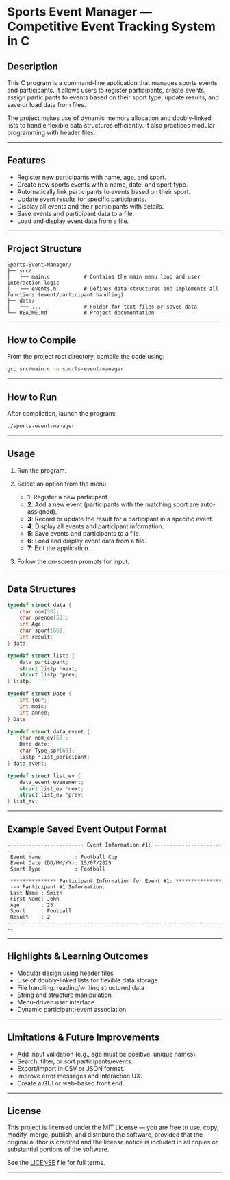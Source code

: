 
# Sports Event Manager — Competitive Event Tracking System in C

## Description

This C program is a command-line application that manages sports events and participants. It allows users to register participants, create events, assign participants to events based on their sport type, update results, and save or load data from files.

The project makes use of dynamic memory allocation and doubly-linked lists to handle flexible data structures efficiently. It also practices modular programming with header files.

---

## Features

* Register new participants with name, age, and sport.
* Create new sports events with a name, date, and sport type.
* Automatically link participants to events based on their sport.
* Update event results for specific participants.
* Display all events and their participants with details.
* Save events and participant data to a file.
* Load and display event data from a file.

---

## Project Structure
```
Sports-Event-Manager/
├── src/
│   ├── main.c           # Contains the main menu loop and user interaction logic
│   └── events.h         # Defines data structures and implements all functions (event/participant handling)
├── data/
│   └── ...              # Folder for text files or saved data 
└── README.md            # Project documentation
```

---


 ## How to Compile

From the project root directory, compile the code using:

```bash
gcc src/main.c -o sports-event-manager
```
---

## How to Run

After compilation, launch the program:

```bash
./sports-event-manager
```
---

## Usage

1. Run the program.

2. Select an option from the menu:

   * **1**: Register a new participant.
   * **2**: Add a new event (participants with the matching sport are auto-assigned).
   * **3**: Record or update the result for a participant in a specific event.
   * **4**: Display all events and participant information.
   * **5**: Save events and participants to a file.
   * **6**: Load and display event data from a file.
   * **7**: Exit the application.

3. Follow the on-screen prompts for input.

---

## Data Structures

```c
typedef struct data {
    char nom[50];
    char prenom[50];
    int Age;
    char sport[66];
    int result;
} data;

typedef struct listp {
    data particpant;
    struct listp *next;
    struct listp *prev;
} listp;

typedef struct Date {
    int jour;
    int mois;
    int annee;
} Date;

typedef struct data_event {
    char nom_ev[50];
    Date date;
    char Type_spr[66];
    listp *list_paricipant;
} data_event;

typedef struct list_ev {
    data_event evenement;
    struct list_ev *next;
    struct list_ev *prev;
} list_ev;
```

---

## Example Saved Event Output Format

```
------------------------- Event Information #1: ------------------------
 Event Name           : Football Cup
 Event Date (DD/MM/YY): 15/07/2025
 Sport Type           : Football

 *************** Participant Information for Event #1: ***************
 --> Participant #1 Information:
 Last Name : Smith
 First Name: John
 Age       : 23
 Sport     : Football
 Result    : 2
------------------------------------------------------------------------

```

---

## Highlights & Learning Outcomes

* Modular design using header files
* Use of doubly-linked lists for flexible data storage
* File handling: reading/writing structured data
* String and structure manipulation
* Menu-driven user interface
* Dynamic participant-event association

---

## Limitations & Future Improvements

* Add input validation (e.g., age must be positive, unique names).
* Search, filter, or sort participants/events.
* Export/import in CSV or JSON format.
* Improve error messages and interaction UX.
* Create a GUI or web-based front end.

---

## License


This project is licensed under the MIT License — you are free to use, copy, modify, merge, publish, and distribute the software, provided that the original author is credited and the license notice is included in all copies or substantial portions of the software.

See the [LICENSE](LICENSE) file for full terms.

---

